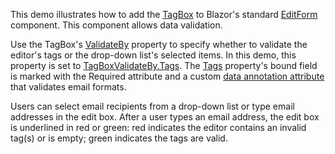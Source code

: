 This demo illustrates how to add the [TagBox](https://docs.devexpress.com/Blazor/DevExpress.Blazor.DxTagBox-2) to Blazor's standard [EditForm](https://docs.microsoft.com/aspnet/core/blazor/forms-validation?view=aspnetcore-3.0) component. This component allows data validation.

Use the TagBox's [ValidateBy](https://docs.devexpress.com/Blazor/DevExpress.Blazor.DxTagBox-2.ValidateBy) property to specify whether to validate the editor's tags or the drop-down list's selected items. In this demo, this property is set to [TagBoxValidateBy.Tags](https://docs.devexpress.com/Blazor/DevExpress.Blazor.TagBoxValidateBy). The [Tags](https://docs.devexpress.com/Blazor/DevExpress.Blazor.DxTagBox-2.Tags) property's bound field is marked with the Required attribute and a custom [data annotation attribute](https://docs.microsoft.com/en-us/aspnet/core/mvc/models/validation?view=aspnetcore-3.0) that validates email formats.

Users can select email recipients from a drop-down list or type email addresses in the edit box. After a user types an email address, the edit box is underlined in red or green: red indicates the editor contains an invalid tag(s) or is empty; green indicates the tags are valid.
